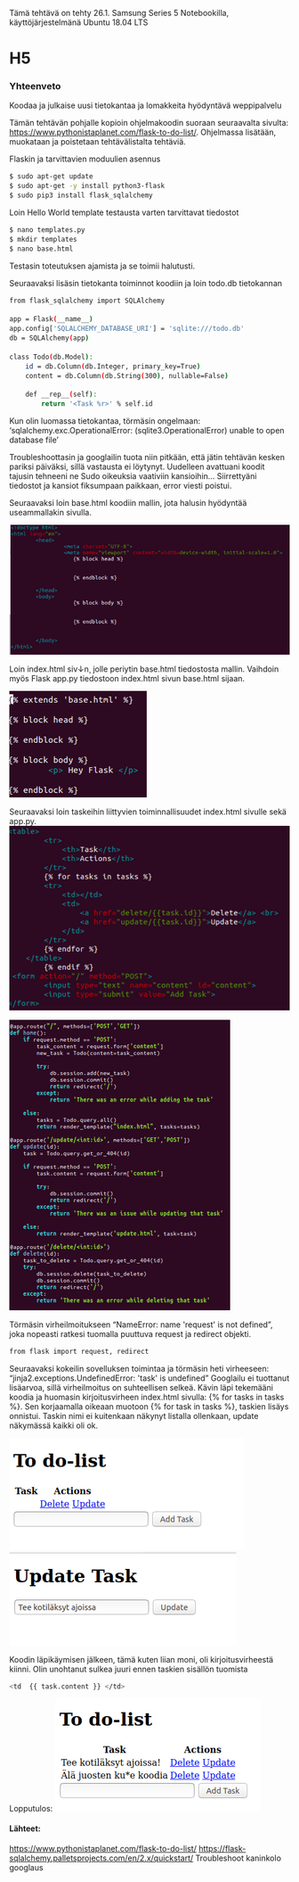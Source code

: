 Tämä tehtävä on tehty 26.1. Samsung Series 5 Notebookilla, käyttöjärjestelmänä Ubuntu 18.04 LTS

# H5
### Yhteenveto

Koodaa ja julkaise uusi tietokantaa ja lomakkeita hyödyntävä weppipalvelu

Tämän tehtävän pohjalle kopioin ohjelmakoodin suoraan seuraavalta sivulta: https://www.pythonistaplanet.com/flask-to-do-list/. Ohjelmassa lisätään, muokataan ja poistetaan tehtävälistalta tehtäviä.


Flaskin ja tarvittavien moduulien asennus
```bash
$ sudo apt-get update
$ sudo apt-get -y install python3-flask
$ sudo pip3 install flask_sqlalchemy
```

Loin Hello World template testausta varten tarvittavat tiedostot
```bash
$ nano templates.py
$ mkdir templates
$ nano base.html
```
Testasin toteutuksen ajamista ja se toimii halutusti.

Seuraavaksi lisäsin tietokanta toiminnot koodiin ja loin todo.db tietokannan
```bash
from flask_sqlalchemy import SQLAlchemy

app = Flask(__name__)
app.config['SQLALCHEMY_DATABASE_URI'] = 'sqlite:///todo.db'
db = SQLAlchemy(app)

class Todo(db.Model):
    id = db.Column(db.Integer, primary_key=True)
    content = db.Column(db.String(300), nullable=False)

    def __rep__(self):
        return '<Task %r>' % self.id
```
Kun olin luomassa tietokantaa, törmäsin ongelmaan:
‘sqlalchemy.exc.OperationalError: (sqlite3.OperationalError) unable to open database file’

Troubleshoottasin ja googlailin tuota niin pitkään, että jätin tehtävän kesken pariksi päiväksi, sillä vastausta ei löytynyt. Uudelleen avattuani koodit tajusin tehneeni ne Sudo oikeuksia vaativiin kansioihin… Siirrettyäni tiedostot ja kansiot fiksumpaan paikkaan, error viesti poistui.

Seuraavaksi loin base.html koodiin mallin, jota halusin hyödyntää useammallakin sivulla. 

![base](https://github.com/khabbs/LinuxPalvelimet/blob/main/Week_5/photos/base.html.png)


Loin index.html siv↓n¸ jolle periytin base.html tiedostosta mallin. Vaihdoin myös Flask app.py tiedostoon index.html sivun base.html sijaan.

![index](https://github.com/khabbs/LinuxPalvelimet/blob/main/Week_5/photos/index.html.png)


Seuraavaksi loin taskeihin liittyvien toiminnallisuudet index.html sivulle sekä app.py.
![tasks](https://github.com/khabbs/LinuxPalvelimet/blob/main/Week_5/photos/tasks.png)


![app.py](https://github.com/khabbs/LinuxPalvelimet/blob/main/Week_5/photos/app.py.png)


Törmäsin virheilmoitukseen “NameError: name 'request' is not defined”, joka nopeasti ratkesi tuomalla puuttuva request ja redirect objekti.

```bash
from flask import request, redirect
```
Seuraavaksi kokeilin sovelluksen toimintaa ja törmäsin heti virheeseen: “jinja2.exceptions.UndefinedError: 'task' is undefined”
Googlailu ei tuottanut lisäarvoa, sillä virheilmoitus on suhteellisen selkeä. Kävin läpi tekemääni koodia ja huomasin kirjoitusvirheen index.html sivulla: {% for tasks in tasks %}. Sen korjaamalla oikeaan muotoon {% for task in tasks %}, taskien lisäys onnistui. Taskin nimi ei kuitenkaan näkynyt listalla ollenkaan, update näkymässä kaikki oli ok.

![todo-list](https://github.com/khabbs/LinuxPalvelimet/blob/main/Week_5/photos/todo-list.png)
![updatetask](https://github.com/khabbs/LinuxPalvelimet/blob/main/Week_5/photos/updatetask.png)

Koodin läpikäymisen jälkeen, tämä kuten liian moni, oli kirjoitusvirheestä kiinni. Olin unohtanut sulkea juuri ennen taskien sisällön tuomista

```bash
<td  {{ task.content }} </td>
``` 

Lopputulos:
![todo-complete](https://github.com/khabbs/LinuxPalvelimet/blob/main/Week_5/photos/todo-complete.png)


#### Lähteet:
https://www.pythonistaplanet.com/flask-to-do-list/
https://flask-sqlalchemy.palletsprojects.com/en/2.x/quickstart/ 
Troubleshoot kaninkolo googlaus



